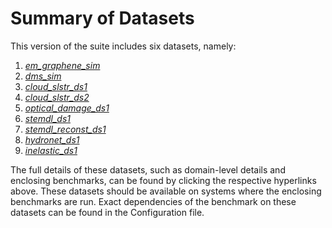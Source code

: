 # Summary of Datasets 

This version of the suite includes six datasets, namely: 

1. *[em_graphene_sim](./datasets/em_graphene_sim.md)*
1. *[dms_sim](./datasets/dms_sim.md)*
1. *[cloud_slstr_ds1](./datasets/cloud_slstr_ds1.md)* 
1. *[cloud_slstr_ds2](./datasets/cloud_slstr_ds2.md)*
1. *[optical_damage_ds1](./datasets/optical_damage_ds1.md)*
1. *[stemdl_ds1](./datasets/stemdl_ds1.md)*
1. *[stemdl_reconst_ds1](./datasets/stemdl_reconst_ds1.md)*
1. *[hydronet_ds1](./datasets/hydronet_ds1.md)*
1. *[inelastic_ds1](./datasets/inelastic_ds1.md)*

The full details of these datasets, such as domain-level details and enclosing benchmarks, can be found by clicking the respective hyperlinks above. These datasets should be available on systems where the enclosing benchmarks are run.  Exact dependencies of the benchmark on these datasets can be found in the Configuration file. 
